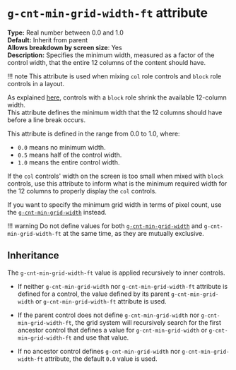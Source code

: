 # `g-cnt-min-grid-width-ft` attribute

**Type:** Real number between 0.0 and 1.0<br/>
**Default:** Inherit from parent<br/>
**Allows breakdown by screen size**: Yes<br/>
**Description:** Specifies the minimum width, measured as a factor of the control width, that the entire 12 columns of the content should have.

!!! note
    This attribute is used when mixing `col` role controls and `block` role controls in a layout.

As explained [here](../concepts.md#blocks-and-the-12-column-spaces), controls with a `block` role shrink the available 12-column width.  
This attribute defines the minimum width that the 12 columns should have before a line break occurs.

This attribute is defined in the range from 0.0 to 1.0, where:

- `0.0` means no minimum width.
- `0.5` means half of the control width.
- `1.0` means the entire control width.

If the `col` controls' width on the screen is too small when mixed with `block` controls, use this attribute to inform what is the minimum required width for the 12 columns to properly display the `col` controls.

If you want to specify the minimum grid width in terms of pixel count, use the [`g-cnt-min-grid-width`](g-cnt-min-grid-width.md) instead.

!!! warning
    Do not define values for both [`g-cnt-min-grid-width`](g-cnt-min-grid-width.md) and `g-cnt-min-grid-width-ft` at the same time, as they are mutually exclusive.

## Inheritance

The `g-cnt-min-grid-width-ft` value is applied recursively to inner controls.

- If neither `g-cnt-min-grid-width` nor `g-cnt-min-grid-width-ft` attribute is defined for a control, the value defined by its parent `g-cnt-min-grid-width` or `g-cnt-min-grid-width-ft` attribute is used.

- If the parent control does not define `g-cnt-min-grid-width` nor `g-cnt-min-grid-width-ft`, the grid system will recursively search for the first ancestor control that defines a value for `g-cnt-min-grid-width` or `g-cnt-min-grid-width-ft` and use that value.

- If no ancestor control defines `g-cnt-min-grid-width` nor `g-cnt-min-grid-width-ft` attribute, the default `0.0` value is used.